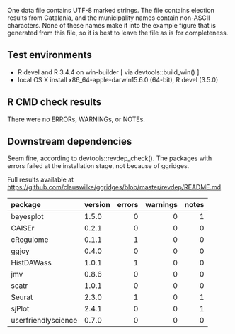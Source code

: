 
One data file contains UTF-8 marked strings. The file contains election results from Catalania, and the municipality names contain non-ASCII characters. None of these names make it into the example figure that is generated from this file, so it is best to leave the file as is for completeness.

## Test environments
* R devel and R 3.4.4 on win-builder [ via devtools::build_win() ]
* local OS X install x86_64-apple-darwin15.6.0 (64-bit), R devel (3.5.0)

## R CMD check results
There were no ERRORs, WARNINGs, or NOTEs.

## Downstream dependencies
Seem fine, according to devtools::revdep_check().
The packages with errors failed at the installation stage,
not because of ggridges.

Full results available at https://github.com/clauswilke/ggridges/blob/master/revdep/README.md

|package             |version | errors| warnings| notes|
|:-------------------|:-------|------:|--------:|-----:|
|bayesplot           |1.5.0   |      0|        0|     1|
|CAISEr              |0.2.1   |      0|        0|     0|
|cRegulome           |0.1.1   |      1|        0|     0|
|ggjoy               |0.4.0   |      0|        0|     0|
|HistDAWass          |1.0.1   |      1|        0|     0|
|jmv                 |0.8.6   |      0|        0|     0|
|scatr               |1.0.1   |      0|        0|     0|
|Seurat              |2.3.0   |      1|        0|     1|
|sjPlot              |2.4.1   |      0|        0|     1|
|userfriendlyscience |0.7.0   |      0|        0|     0|

